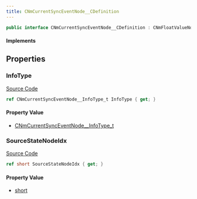 ```yaml
---
title: CNmCurrentSyncEventNode__CDefinition
---
```


```csharp
public interface CNmCurrentSyncEventNode__CDefinition : CNmFloatValueNode__CDefinition, CNmValueNode__CDefinition, CNmGraphNode__CDefinition, ISchemaClass<CNmGraphNode__CDefinition>, ISchemaClass<CNmValueNode__CDefinition>, ISchemaClass<CNmFloatValueNode__CDefinition>, ISchemaClass<CNmCurrentSyncEventNode__CDefinition>, ISchemaField, ISchemaClass, INativeHandle
```

#### Implements

## Properties

### InfoType

[Source Code](https://github.com/swiftly-solution/swiftlys2/blob/main/managed/src/SwiftlyS2.Generated/Schemas/Interfaces/CNmCurrentSyncEventNode__CDefinition.cs#L19)

```csharp
ref CNmCurrentSyncEventNode__InfoType_t InfoType { get; }
```

#### Property Value

- [CNmCurrentSyncEventNode__InfoType_t](/docs/api/shared/schemadefinitions/cnmcurrentsynceventnode__infotype_t)

### SourceStateNodeIdx

[Source Code](https://github.com/swiftly-solution/swiftlys2/blob/main/managed/src/SwiftlyS2.Generated/Schemas/Interfaces/CNmCurrentSyncEventNode__CDefinition.cs#L17)

```csharp
ref short SourceStateNodeIdx { get; }
```

#### Property Value

- [short](https://learn.microsoft.com/dotnet/api/system.int16)

